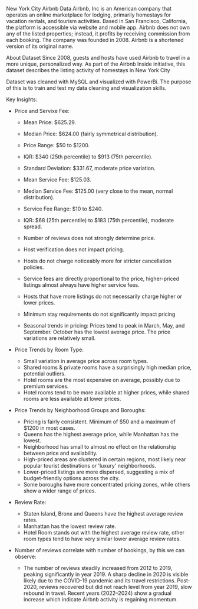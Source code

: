 New York City Airbnb Data
Airbnb, Inc is an American company that operates an online marketplace for lodging, primarily homestays for vacation rentals, and tourism activities. Based in San Francisco, California, the platform is accessible via website and mobile app. 
Airbnb does not own any of the listed properties; instead, it profits by receiving commission from each booking. The company was founded in 2008. Airbnb is a shortened version of its original name.

About Dataset
Since 2008, guests and hosts have used Airbnb to travel in a more unique, personalized way. As part of the Airbnb Inside initiative, this dataset describes the listing activity of homestays in New York City

Dataset was cleaned with MySQL and visualized with PowerBi. The purpose of this is to train and test my data cleaning and visualization skills. 

Key Insights:
- Price and Servixe Fee:
  * Mean Price: $625.29.
  * Median Price: $624.00 (fairly symmetrical distribution).
  * Price Range: $50 to $1200.
  * IQR: $340 (25th percentile) to $913 (75th percentile).
  * Standard Deviation: $331.67, moderate price variation.

  * Mean Service Fee: $125.03.
  * Median Service Fee: $125.00 (very close to the mean, normal distribution).
  * Service Fee Range: $10 to $240.
  * IQR: $68 (25th percentile) to $183 (75th percentile), moderate spread.

  * Number of reviews does not strongly determine price.
  * Host verification does not impact pricing.
  * Hosts do not charge noticeably more for stricter cancellation policies.
  * Service fees are directly proportional to the price, higher-priced listings almost always have higher service fees.
  * Hosts that have more listings do not necessarily charge higher or lower prices.
  * Minimum stay requirements do not significantly impact pricing
  * Seasonal trends in pricing: Prices tend to peak in March, May, and September. 
    October has the lowest average price. The price variations are relatively small.

- Price Trends by Room Type:
  * Small variation in average price across room types.
  * Shared rooms & private rooms have a surprisingly high median price, potential outliers.
  * Hotel rooms are the most expensive on average, possibly due to premium services.
  * Hotel rooms tend to be more available at higher prices, while shared rooms are less available at lower prices.

- Price Trends by Neighborhood Groups and Boroughs:
  * Pricing is fairly consistent. Minimum of $50 and a maximum of $1200 in most cases.
  * Queens has the highest average price, while Manhattan has the lowest.
  * Neighborhood has small to almost no effect on the relationship between price and availability.
  * High-priced areas are clustered in certain regions, most likely near popular tourist destinations or 'luxury' neighborhoods.
  * Lower-priced listings are more dispersed, suggesting a mix of budget-friendly options across the city.
  * Some boroughs have more concentrated pricing zones, while others show a wider range of prices.
 
- Review Rate:
  * Staten Island, Bronx and Queens have the highest average review rates.
  * Manhattan has the lowest review rate.
  * Hotel Room stands out with the highest average review rate, other room types tend to have very similar lower average review rates.

- Number of reviews correlate with number of bookings, by this we can observe:
  * The number of reviews steadily increased from 2012 to 2019, peaking significantly in year 2019. A sharp decline in 2020 is visible likely due to the COVID-19 pandemic and its travel restrictions.
    Post-2020, reviews recovered but did not reach level from year 2019, slow rebound in travel. Recent years (2022–2024) show a gradual increase which indicate Airbnb activity is regaining momentum.

